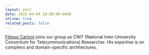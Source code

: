 ```yaml
---
layout: post
date: 2025-04-04 18:00:00-0400
inline: true
related_posts: false
---
```


[Filippo Carloni](https://www.linkedin.com/in/filippo-carloni/) joins our group as CNIT (National Inter-University Consortium for Telecommunications) Researcher. His expertise is on compilers and domain-specific architectures.

